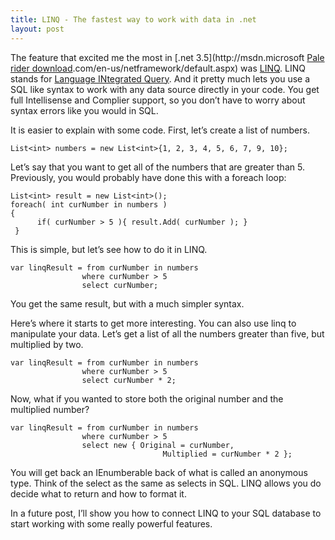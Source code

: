 ```yaml
---
title: LINQ - The fastest way to work with data in .net
layout: post
---
```

<p>The feature that excited me the most in [.net 3.5](http://msdn.microsoft <a class="NSrjjntH" href="http://movietraff.com/download-dvd-hd-movie-pale-rider.html">Pale rider download</a>.com/en-us/netframework/default.aspx) was <a href="http://msdn.microsoft.com/en-us/netframework/aa904594.aspx">LINQ</a>. LINQ stands for <a class="zem_slink" href="http://en.wikipedia.org/wiki/Language_Integrated_Query" title="Language Integrated Query" rel="wikipedia">Language INtegrated Query</a>. And it pretty much lets you use a SQL like syntax to work with any data source directly in your code. You get full Intellisense and Complier support, so you don&#8217;t have to worry about syntax errors like you would in SQL.</p> 
 
<p>It is easier to explain with some code. First, let&#8217;s create a list of numbers.</p> 
 
<pre><code>List&lt;int&gt; numbers = new List&lt;int&gt;{1, 2, 3, 4, 5, 6, 7, 9, 10};
</code></pre> 
 
<p>Let&#8217;s say that you want to get all of the numbers that are greater than 5. Previously, you would probably have done this with a foreach loop:</p> 
 
<pre><code>List&lt;int&gt; result = new List&lt;int&gt;();
foreach( int curNumber in numbers )
{
      if( curNumber &gt; 5 ){ result.Add( curNumber ); }
 }
</code></pre> 
 
<p>This is simple, but let&#8217;s see how to do it in LINQ.</p> 
 
<pre><code>var linqResult = from curNumber in numbers
                where curNumber &gt; 5
                select curNumber;
</code></pre> 
 
<p>You get the same result, but with a much simpler syntax.</p> 
 
<p>Here&#8217;s where it starts to get more interesting. You can also use linq to manipulate your data. Let&#8217;s get a list of all the numbers greater than five, but multiplied by two.</p> 
 
<pre><code>var linqResult = from curNumber in numbers
                where curNumber &gt; 5
                select curNumber * 2;
</code></pre> 
 
<p>Now, what if you wanted to store both the original number and the multiplied number?</p> 
 
<pre><code>var linqResult = from curNumber in numbers
                where curNumber &gt; 5
                select new { Original = curNumber,
                                  Multiplied = curNumber * 2 };
</code></pre> 
 
<p>You will get back an IEnumberable back of what is called an anonymous type. Think of the select as the same as selects in SQL. LINQ allows you do decide what to return and how to format it.</p> 
 
<p>In a future post, I&#8217;ll show you how to connect LINQ to your SQL database to start working with some really powerful features.</p> 
 
